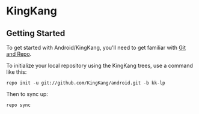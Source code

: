 KingKang
===========

Getting Started
---------------

To get started with Android/KingKang, you'll need to get
familiar with [Git and Repo](http://source.android.com/source/using-repo.html).

To initialize your local repository using the KingKang trees, use a command like this:

    repo init -u git://github.com/KingKang/android.git -b kk-lp

Then to sync up:

    repo sync
